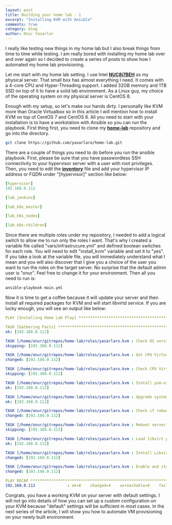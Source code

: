```yaml
---
layout: post
title: Building your home lab - 1
excerpt: "Installing KVM with Ansible"
comments: true
category: blog
author: Onur Yasarlar
---
```


I really like testing new things in my home lab but I also break things from time to time while testing. I am really bored with installing my home lab over and over again so I decided to create a series of posts to show how I automated my home lab provisioning.

Let me start with my home lab setting. I use Intel **[NUC8i7BEH](https://www.intel.com/content/www/us/en/products/boards-kits/nuc/kits/nuc8i7beh.html)** as my physical server. That small box has almost everything I need. It comes with a 4-core CPU and Hyper-Threading support. I added 32GB memory and 1TB SSD on top of it to have a solid lab environment. As a Linux guy, my choice of the operating system on my physical server is CentOS 8.

Enough with my setup, so let's make our hands dirty. I personally like KVM more than Oracle Virtualbox so in this article I will mention how to install KVM on top of CentOS 7 and CentOS 8. All you need to start with your installation is to have a workstation with Ansible so you can run the playbook. First thing first, you need to clone my **[home-lab](https://github.com/yasarlaro/home-lab)** repository and go into the directory.

```bash
git clone https://github.com/yasarlaro/home-lab.git
```

There are a couple of things you need to do before you run the ansible playbook. First, please be sure that you have passwordless SSH connectivity to your hypervisor server with a user with root privileges. Then, you need to edit the **[inventory](https://github.com/yasarlaro/home-lab/blob/master/inventory)** file and add your hypervisor IP address or FQDN under "[hypervisor]" section like below:

```yaml
[hypervisor]
192.168.0.112

[lab_jenkins]

[lab_k8s_master]

[lab_k8s_nodes]

[lab_k8s:children]
```

Since there are multiple roles under my repository, I needed to add a logical switch to allow me to run only the roles I want. That's why I created a variable file called "vars/infrastrucure.yml" and defined boolean switches for each role. You will need to edit "install_kvm" variable and set it to "yes". If you take a look at the variable file, you will immediately understand what I mean and you will also discover that I give you a choice of the user you want to run the roles on the target server. No surprise that the default admin user is "onur". Feel free to change it for your environment. Then all you need to run is:

```bash
ansible-playbook main.yml
```

Now it is time to get a coffee because it will update your server and then install all required packages for KVM and will start libvirtd service. If you are lucky enough, you will see an output like below:

```yaml
PLAY [Installing Home Lab Play] *****************************************************************************************************************************************************************************************************************************

TASK [Gathering Facts] ***********************************************************************************************************************************************************************************************************************
ok: [192.168.0.112]

TASK [/home/onur/gitrepos/home-lab/roles/yasarlaro.kvm : Check OS version] *******************************************************************************************************************************************************************
skipping: [192.168.0.112]

TASK [/home/onur/gitrepos/home-lab/roles/yasarlaro.kvm : Get CPU Virtualization Support] *****************************************************************************************************************************************************
changed: [192.168.0.112]

TASK [/home/onur/gitrepos/home-lab/roles/yasarlaro.kvm : Check CPU Virtualization Support] ***************************************************************************************************************************************************
skipping: [192.168.0.112]

TASK [/home/onur/gitrepos/home-lab/roles/yasarlaro.kvm : Install yum-utils] ******************************************************************************************************************************************************************
ok: [192.168.0.112]

TASK [/home/onur/gitrepos/home-lab/roles/yasarlaro.kvm : Upgrade system] *********************************************************************************************************************************************************************
ok: [192.168.0.112]

TASK [/home/onur/gitrepos/home-lab/roles/yasarlaro.kvm : Check if reboot is required] ********************************************************************************************************************************************************
changed: [192.168.0.112]

TASK [/home/onur/gitrepos/home-lab/roles/yasarlaro.kvm : Reboot server if needed] ************************************************************************************************************************************************************
skipping: [192.168.0.112]

TASK [/home/onur/gitrepos/home-lab/roles/yasarlaro.kvm : Load libvirt packages from variable file] *******************************************************************************************************************************************
ok: [192.168.0.112]

TASK [/home/onur/gitrepos/home-lab/roles/yasarlaro.kvm : Install Libvirt Packages] ***********************************************************************************************************************************************************
changed: [192.168.0.112]

TASK [/home/onur/gitrepos/home-lab/roles/yasarlaro.kvm : Enable and start libvirt service] ***************************************************************************************************************************************************
changed: [192.168.0.112]

PLAY RECAP ***********************************************************************************************************************************************************************************************************************************
192.168.0.112              : ok=8    changed=4    unreachable=0    failed=0    skipped=3    rescued=0    ignored=0
```

Congrats, you have a working KVM on your server with default settings. I will not go into details of how you can set up a custom configuration on your KVM because "default" settings will be sufficient in most cases. In the next series of the article, I will show you how to automate VM provisioning on your newly built environment.